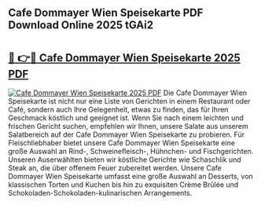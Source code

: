 ## Cafe Dommayer Wien Speisekarte PDF Download Online 2025 tGAi2

# <h2><a href="http://gc93eq.nevu.top/?p=Cafe+Dommayer+Wien+Speisekarte">🔗 👉🔴 Cafe Dommayer Wien Speisekarte 2025 PDF</a></h2>

[![Cafe Dommayer Wien Speisekarte 2025 PDF](https://i.imgur.com/dBaPXMq.png)](http://gc93eq.nevu.top/?p=Cafe+Dommayer+Wien+Speisekarte)
Die Cafe Dommayer Wien Speisekarte ist nicht nur eine Liste von Gerichten in einem Restaurant oder Café, sondern auch Ihre Gelegenheit, etwas zu finden, das für Ihren Geschmack köstlich und geeignet ist. Wenn Sie nach einem leichten und frischen Gericht suchen, empfehlen wir Ihnen, unsere Salate aus unserem Salatbereich auf der Cafe Dommayer Wien Speisekarte zu probieren. Für Fleischliebhaber bietet unsere Cafe Dommayer Wien Speisekarte eine große Auswahl an Rind-, Schweinefleisch-, Hühnchen- und Fischgerichten. Unseren Auserwählten bieten wir köstliche Gerichte wie Schaschlik und Steak an, die über offenem Feuer zubereitet werden. Unsere Cafe Dommayer Wien Speisekarte umfasst eine große Auswahl an Desserts, von klassischen Torten und Kuchen bis hin zu exquisiten Crème Brûlée und Schokoladen-Schokoladen-kulinarischen Arrangements.
